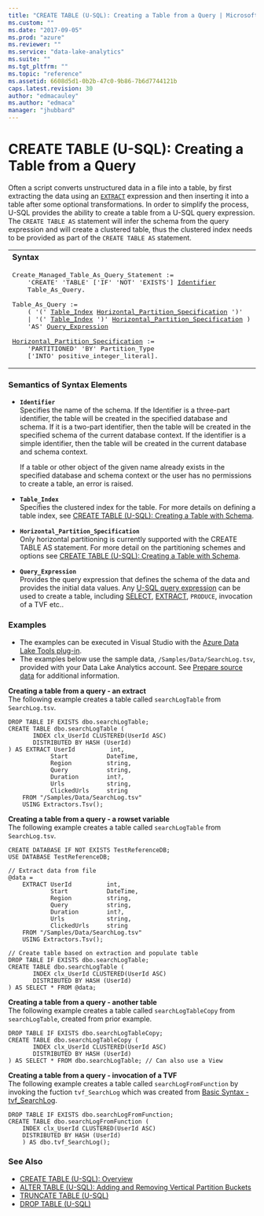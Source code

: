 ```yaml
---
title: "CREATE TABLE (U-SQL): Creating a Table from a Query | Microsoft Docs"
ms.custom: ""
ms.date: "2017-09-05"
ms.prod: "azure"
ms.reviewer: ""
ms.service: "data-lake-analytics"
ms.suite: ""
ms.tgt_pltfrm: ""
ms.topic: "reference"
ms.assetid: 6608d5d1-0b2b-47c0-9b86-7b6d7744121b
caps.latest.revision: 30
author: "edmacauley"
ms.author: "edmaca"
manager: "jhubbard"
---
```

# CREATE TABLE (U-SQL): Creating a Table from a Query
Often a script converts unstructured data in a file into a table, by first extracting the data using an [`EXTRACT`](../u-sql/extract-expression-u-sql.md) expression and then inserting it into a table after some optional transformations. In order to simplify the process, U-SQL provides the ability to create a table from a U-SQL query expression. The `CREATE TABLE AS` statement will infer the schema from the query expression and will create a clustered table, thus the clustered index needs to be provided as part of the `CREATE TABLE AS` statement.  
  
<table><th align="left">Syntax</th><tr><td><pre>
Create_Managed_Table_As_Query_Statement :=                                                               
    'CREATE' 'TABLE' ['IF' 'NOT' 'EXISTS'] <a href="#ident">Identifier</a>  
    Table_As_Query.<br />
Table_As_Query :=  
    ( '(' <a href="#table_index">Table_Index</a> <a href="#h_partition_spec">Horizontal_Partition_Specification</a> ')'  
    | '(' <a href="#table_index">Table_Index</a> ')' <a href="#h_partition_spec">Horizontal_Partition_Specification</a> )  
    'AS' <a href="#qry_exp">Query_Expression</a><br />
<a href="#h_partition_spec">Horizontal_Partition_Specification</a> :=   
    'PARTITIONED' 'BY' Partition_Type  
    ['INTO' positive_integer_literal].
</pre></td></tr></table>

  
### Semantics of Syntax Elements  
-  <a name="ident"></a>**`Identifier`**   
  Specifies the name of the schema. If the Identifier is a three-part identifier, the table will be created in the specified database and schema. If it is a two-part identifier, then the table will be created in the specified schema of the current database context. If the identifier is a simple identifier, then the table will be created in the current database and schema context.  
  
    If a table or other object of the given name already exists in the specified database and schema context or the user has no permissions to create a table, an error is raised.   
  
- <a name="table_index"></a>**`Table_Index`**  
  Specifies the clustered index for the table. For more details on defining a table index, see [CREATE TABLE (U-SQL): Creating a Table with Schema](../u-sql/create-table-u-sql-creating-a-table-with-schema.md).  
  
-  <a name="h_partition_spec"></a>**`Horizontal_Partition_Specification`**   
    Only horizontal partitioning is currently supported with the CREATE TABLE AS statement. For more detail on the partitioning schemes and options see [CREATE TABLE (U-SQL): Creating a Table with Schema](../u-sql/create-table-u-sql-creating-a-table-with-schema.md).  
      
-  <a name="qry_exp"></a>**`Query_Expression`**    
   Provides the query expression that defines the schema of the data and provides the initial data values. Any [U-SQL query expression](../u-sql/query-statements-and-expressions-u-sql.md) can be used to create a table, including [SELECT](../u-sql/select-expression-u-sql.md), [EXTRACT](../u-sql/extract-expression-u-sql.md), `PRODUCE`, invocation of a TVF etc..  
  
### Examples    
- The examples can be executed in Visual Studio with the [Azure Data Lake Tools plug-in](https://www.microsoft.com/download/details.aspx?id=49504).  
- The examples below use the sample data, `/Samples/Data/SearchLog.tsv`, provided with your Data Lake Analytics account. See [Prepare source data](https://docs.microsoft.com/azure/data-lake-analytics/data-lake-analytics-get-started-portal#prepare-source-data) for additional information.

**Creating a table from a query - an extract**   
The following example creates a table called `searchLogTable` from `SearchLog.tsv`.
```
DROP TABLE IF EXISTS dbo.searchLogTable;
CREATE TABLE dbo.searchLogTable (
       INDEX clx_UserId CLUSTERED(UserId ASC) 
       DISTRIBUTED BY HASH (UserId)
) AS EXTRACT UserId          int,
            Start           DateTime,
            Region          string,
            Query           string,
            Duration        int?,
            Urls            string,
            ClickedUrls     string
    FROM "/Samples/Data/SearchLog.tsv"
    USING Extractors.Tsv();
```

**Creating a table from a query - a rowset variable**   
The following example creates a table called `searchLogTable` from `SearchLog.tsv`.
```
CREATE DATABASE IF NOT EXISTS TestReferenceDB; 
USE DATABASE TestReferenceDB;

// Extract data from file
@data = 
    EXTRACT UserId          int,
            Start           DateTime,
            Region          string,
            Query           string,
            Duration        int?,
            Urls            string,
            ClickedUrls     string
    FROM "/Samples/Data/SearchLog.tsv"
    USING Extractors.Tsv();

// Create table based on extraction and populate table
DROP TABLE IF EXISTS dbo.searchLogTable;
CREATE TABLE dbo.searchLogTable (
       INDEX clx_UserId CLUSTERED(UserId ASC) 
       DISTRIBUTED BY HASH (UserId)
) AS SELECT * FROM @data; 
```

**Creating a table from a query - another table**  
The following example creates a table called `searchLogTableCopy` from `searchLogTable`, created from prior example.
```
DROP TABLE IF EXISTS dbo.searchLogTableCopy;
CREATE TABLE dbo.searchLogTableCopy (
       INDEX clx_UserId CLUSTERED(UserId ASC) 
       DISTRIBUTED BY HASH (UserId)
) AS SELECT * FROM dbo.searchLogTable; // Can also use a View
```

**Creating a table from a query - invocation of a TVF**  
The following example creates a table called `searchLogFromFunction` by invoking the fuction `tvf_SearchLog` which was created from [Basic Syntax - tvf_SearchLog](../u-sql/create-function-u-sql-table-valued-function.md#tvf_SearchLog).
```
DROP TABLE IF EXISTS dbo.searchLogFromFunction;
CREATE TABLE dbo.searchLogFromFunction (
    INDEX clx_UserId CLUSTERED(UserId ASC)
    DISTRIBUTED BY HASH (UserId) 
    ) AS dbo.tvf_SearchLog();
```

  
### See Also  
* [CREATE TABLE (U-SQL): Overview](../u-sql/create-table-u-sql-overview.md)  
* [ALTER TABLE (U-SQL): Adding and Removing Vertical Partition Buckets](../u-sql/alter-table-u-sql-adding-and-removing-vertical-partition-buckets.md)
* [TRUNCATE TABLE (U-SQL)](../u-sql/truncate-table-u-sql.md)
* [DROP TABLE (U-SQL)](../u-sql/drop-table-u-sql.md)   
